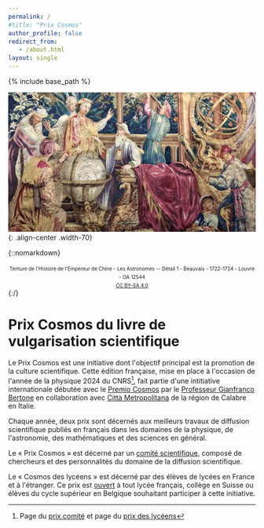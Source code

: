 ```yaml
---
permalink: /
#title: "Prix Cosmos"
author_profile: false
redirect_from:
   - /about.html
layout: single
---
```


{% include base_path %}


![Tapisserie des Astronomes Manufacture de Beauvais](/images/Tapisserie-des-Astronomes.jpg){: .align-center .width-70}

{::nomarkdown}
 <center><font size="1">Tenture de l'Histoire de l'Empereur de Chine - Les Astronomes -- Détail 1 - Beauvais - 1722-1724 - Louvre - OA 12544<br> <a href="https://creativecommons.org/licenses/by-sa/4.0/legalcode" rel="license">CC BY-SA 4.0</a></font></center>
   {:/}

# Prix Cosmos du livre de vulgarisation scientifique #

Le Prix Cosmos est une initiative dont l'objectif principal est la promotion de la culture scientifique.
Cette édition française, mise en place à l'occasion de l'année de la
physique 2024 du CNRS[^1], fait partie d'une intitiative internationale
débutée avec le [Premio Cosmos](https://premiocosmos.org) par le  [Professeur Gianfranco Bertone](https://gianfrancobertone.net) en collaboration avec [Città Metropolitana](https://www.cittametropolitana.rc.it/) de la région de Calabre en Italie.

Chaque année, deux prix sont décernés aux meilleurs travaux de diffusion scientifique publiés en français dans les domaines de la physique, de l'astronomie, des mathématiques et des sciences en général.

Le « Prix Cosmos » est décerné par un [comité scientifique](comites.html), composé de chercheurs et des personnalités du domaine de la diffusion scientifique.

Le « Cosmos des lycéens » est décerné par des élèves de lycées en France et à l'étranger. Ce prix est [ouvert](/lycees.html) à tout lycée français, collège en Suisse ou élèves du cycle supérieur en Belgique souhaitant participer à cette initiative.

[^1]: Page du [prix comité](https://anneedelaphysique.cnrs.fr/ressource/prix-cosmos/) et page du [prix des lycéens](https://anneedelaphysique.cnrs.fr/espace-scolaire/prix-cosmos-des-lyceens/)
